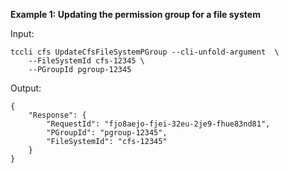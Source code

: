 **Example 1: Updating the permission group for a file system**



Input: 

```
tccli cfs UpdateCfsFileSystemPGroup --cli-unfold-argument  \
    --FileSystemId cfs-12345 \
    --PGroupId pgroup-12345
```

Output: 
```
{
    "Response": {
        "RequestId": "fjo8aejo-fjei-32eu-2je9-fhue83nd81",
        "PGroupId": "pgroup-12345",
        "FileSystemId": "cfs-12345"
    }
}
```

